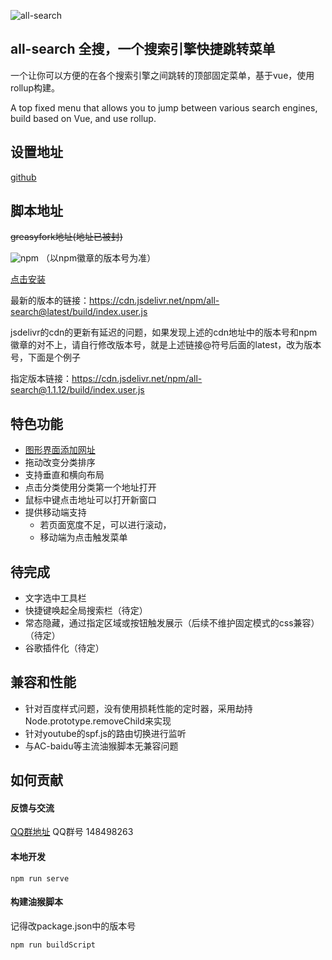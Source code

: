 ![all-search](https://socialify.git.ci/endday/all-search/image?description=1&font=Inter&forks=1&issues=1&language=1&owner=1&pattern=Plus&stargazers=1&theme=Light)

## all-search 全搜，一个搜索引擎快捷跳转菜单

一个让你可以方便的在各个搜索引擎之间跳转的顶部固定菜单，基于vue，使用rollup构建。

A top fixed menu that allows you to jump between various search engines, build based on Vue, and use rollup.

## 设置地址
[github](https://endday.github.io/all-search/)

## 脚本地址
~~greasyfork地址(地址已被封)~~

![npm](https://img.shields.io/npm/v/all-search) （以npm徽章的版本号为准）

[点击安装](https://cdn.jsdelivr.net/npm/all-search@latest/build/index.user.js)

最新的版本的链接：https://cdn.jsdelivr.net/npm/all-search@latest/build/index.user.js

jsdelivr的cdn的更新有延迟的问题，如果发现上述的cdn地址中的版本号和npm徽章的对不上，请自行修改版本号，就是上述链接@符号后面的latest，改为版本号，下面是个例子

指定版本链接：https://cdn.jsdelivr.net/npm/all-search@1.1.12/build/index.user.js

## 特色功能
* [图形界面添加网址](https://endday.github.io/all-search/)
* 拖动改变分类排序
* 支持垂直和横向布局
* 点击分类使用分类第一个地址打开
* 鼠标中键点击地址可以打开新窗口
* 提供移动端支持
    * 若页面宽度不足，可以进行滚动，
    * 移动端为点击触发菜单

## 待完成

* 文字选中工具栏
* 快捷键唤起全局搜索栏（待定）
* 常态隐藏，通过指定区域或按钮触发展示（后续不维护固定模式的css兼容）（待定）
* 谷歌插件化（待定）

## 兼容和性能
* 针对百度样式问题，没有使用损耗性能的定时器，采用劫持Node.prototype.removeChild来实现
* 针对youtube的spf.js的路由切换进行监听
* 与AC-baidu等主流油猴脚本无兼容问题

## 如何贡献

#### 反馈与交流
[QQ群地址](https://qm.qq.com/cgi-bin/qm/qr?k=AKKJzfydYb3ZTya7k5yT4HUcA37zQfcO&jump_from=webapi)
QQ群号 148498263

#### 本地开发
```
npm run serve
```

#### 构建油猴脚本
记得改package.json中的版本号
```
npm run buildScript
```

